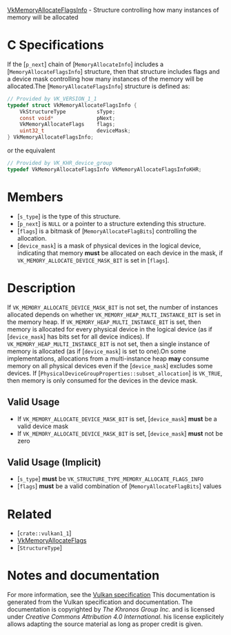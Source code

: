[VkMemoryAllocateFlagsInfo](https://www.khronos.org/registry/vulkan/specs/1.3-extensions/man/html/VkMemoryAllocateFlagsInfo.html) - Structure controlling how many instances of memory will be allocated

# C Specifications
If the [`p_next`] chain of [`MemoryAllocateInfo`] includes a
[`MemoryAllocateFlagsInfo`] structure, then that structure includes
flags and a device mask controlling how many instances of the memory will be
allocated.The [`MemoryAllocateFlagsInfo`] structure is defined as:
```c
// Provided by VK_VERSION_1_1
typedef struct VkMemoryAllocateFlagsInfo {
    VkStructureType          sType;
    const void*              pNext;
    VkMemoryAllocateFlags    flags;
    uint32_t                 deviceMask;
} VkMemoryAllocateFlagsInfo;
```
or the equivalent
```c
// Provided by VK_KHR_device_group
typedef VkMemoryAllocateFlagsInfo VkMemoryAllocateFlagsInfoKHR;
```

# Members
- [`s_type`] is the type of this structure.
- [`p_next`] is `NULL` or a pointer to a structure extending this structure.
- [`flags`] is a bitmask of [`MemoryAllocateFlagBits`] controlling the allocation.
- [`device_mask`] is a mask of physical devices in the logical device, indicating that memory  **must**  be allocated on each device in the mask, if `VK_MEMORY_ALLOCATE_DEVICE_MASK_BIT` is set in [`flags`].

# Description
If `VK_MEMORY_ALLOCATE_DEVICE_MASK_BIT` is not set, the number of
instances allocated depends on whether
`VK_MEMORY_HEAP_MULTI_INSTANCE_BIT` is set in the memory heap.
If `VK_MEMORY_HEAP_MULTI_INSTANCE_BIT` is set, then memory is allocated
for every physical device in the logical device (as if [`device_mask`] has
bits set for all device indices).
If `VK_MEMORY_HEAP_MULTI_INSTANCE_BIT` is not set, then a single
instance of memory is allocated (as if [`device_mask`] is set to one).On some implementations, allocations from a multi-instance heap  **may**  consume
memory on all physical devices even if the [`device_mask`] excludes some
devices.
If [`PhysicalDeviceGroupProperties::subset_allocation`] is
`VK_TRUE`, then memory is only consumed for the devices in the device
mask.
## Valid Usage
-    If `VK_MEMORY_ALLOCATE_DEVICE_MASK_BIT` is set, [`device_mask`] **must**  be a valid device mask
-    If `VK_MEMORY_ALLOCATE_DEVICE_MASK_BIT` is set, [`device_mask`] **must**  not be zero

## Valid Usage (Implicit)
-  [`s_type`] **must**  be `VK_STRUCTURE_TYPE_MEMORY_ALLOCATE_FLAGS_INFO`
-  [`flags`] **must**  be a valid combination of [`MemoryAllocateFlagBits`] values

# Related
- [`crate::vulkan1_1`]
- [VkMemoryAllocateFlags]()
- [`StructureType`]

# Notes and documentation
For more information, see the [Vulkan specification](https://www.khronos.org/registry/vulkan/specs/1.3-extensions/html/vkspec.html)
This documentation is generated from the Vulkan specification and documentation.
The documentation is copyrighted by *The Khronos Group Inc.* and is licensed under *Creative Commons Attribution 4.0 International*.
his license explicitely allows adapting the source material as long as proper credit is given.
        